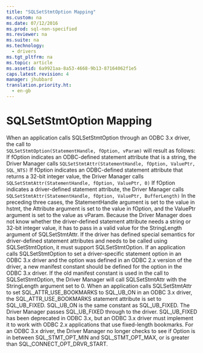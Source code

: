 ```yaml
---
title: "SQLSetStmtOption Mapping"
ms.custom: na
ms.date: 07/12/2016
ms.prod: sql-non-specified
ms.reviewer: na
ms.suite: na
ms.technology: 
  - drivers
ms.tgt_pltfrm: na
ms.topic: article
ms.assetid: 6a9921aa-8a53-4668-9b13-87164062f1e5
caps.latest.revision: 4
manager: jhubbard
translation.priority.ht: 
  - en-gb
---
```

# SQLSetStmtOption Mapping
<?xml version="1.0" encoding="utf-8"?>
<developerReferenceWithoutSyntaxDocument xmlns="http://ddue.schemas.microsoft.com/authoring/2003/5" xmlns:xlink="http://www.w3.org/1999/xlink" xmlns:xsi="http://www.w3.org/2001/XMLSchema-instance" xsi:schemaLocation="http://ddue.schemas.microsoft.com/authoring/2003/5 http://dduestorage.blob.core.windows.net/ddueschema/developer.xsd">
  <introduction>
    <para>When an application calls <legacyBold>SQLSetStmtOption</legacyBold> through an ODBC 3<legacyItalic>.x</legacyItalic> driver, the call to</para>
  </introduction>
  <section>
    <content>
      <code>SQLSetStmtOption(StatementHandle, fOption, vParam)</code>
      <para>will result as follows:

</para>
      <list class="bullet">
        <listItem>
          <para>If <legacyItalic>fOption</legacyItalic> indicates an ODBC-defined statement attribute that is a string, the Driver Manager calls
</para>
          <code>SQLSetStmtAttr(StatementHandle, fOption, ValuePtr, SQL_NTS)</code>
        </listItem>
        <listItem>
          <para>If <legacyItalic>fOption</legacyItalic> indicates an ODBC-defined statement attribute that returns a 32-bit integer value, the Driver Manager calls
</para>
          <code>SQLSetStmtAttr(StatementHandle, fOption, ValuePtr, 0)</code>
        </listItem>
        <listItem>
          <para>If <legacyItalic>fOption</legacyItalic> indicates a driver-defined statement attribute, the Driver Manager calls
</para>
          <code>SQLSetStmtAttr(StatementHandle, fOption, ValuePtr, BufferLength)</code>
        </listItem>
      </list>
      <para>In the preceding three cases, the <legacyBold>StatementHandle</legacyBold> argument is set to the value in <legacyItalic>hstmt</legacyItalic>, the <legacyItalic>Attribute</legacyItalic> argument is set to the value in <legacyItalic>fOption</legacyItalic>, and the <legacyItalic>ValuePtr</legacyItalic> argument is set to the value as <legacyItalic>vParam</legacyItalic>.</para>
      <para>Because the Driver Manager does not know whether the driver-defined statement attribute needs a string or 32-bit integer value, it has to pass in a valid value for the <legacyItalic>StringLength</legacyItalic> argument of <legacyBold>SQLSetStmtAttr</legacyBold>. If the driver has defined special semantics for driver-defined statement attributes and needs to be called using <legacyBold>SQLSetStmtOption</legacyBold>, it must support <legacyBold>SQLSetStmtOption</legacyBold>.</para>
      <para>If an application calls <legacyBold>SQLSetStmtOption</legacyBold> to set a driver-specific statement option in an ODBC 3<legacyItalic>.x</legacyItalic> driver and the option was defined in an ODBC 2.<legacyItalic>x</legacyItalic> version of the driver, a new manifest constant should be defined for the option in the ODBC 3<legacyItalic>.x</legacyItalic> driver. If the old manifest constant is used in the call to <legacyBold>SQLSetStmtOption</legacyBold>, the Driver Manager will call <legacyBold>SQLSetStmtAttr</legacyBold> with the <legacyItalic>StringLength</legacyItalic> argument set to 0.</para>
      <para>When an application calls <legacyBold>SQLSetStmtAttr</legacyBold> to set SQL_ATTR_USE_BOOKMARKS to SQL_UB_ON in an ODBC 3<legacyItalic>.x</legacyItalic> driver, the SQL_ATTR_USE_BOOKMARKS statement attribute is set to SQL_UB_FIXED. SQL_UB_ON is the same constant as SQL_UB_FIXED. The Driver Manager passes SQL_UB_FIXED through to the driver. SQL_UB_FIXED has been deprecated in ODBC 3<legacyItalic>.x</legacyItalic>, but an ODBC 3<legacyItalic>.x</legacyItalic> driver must implement it to work with ODBC 2.<legacyItalic>x</legacyItalic> applications that use fixed-length bookmarks.</para>
      <para>For an ODBC 3<legacyItalic>.x</legacyItalic> driver, the Driver Manager no longer checks to see if <legacyItalic>Option</legacyItalic> is in between SQL_STMT_OPT_MIN and SQL_STMT_OPT_MAX, or is greater than SQL_CONNECT_OPT_DRVR_START.</para>
    </content>
  </section>
  <relatedTopics />
</developerReferenceWithoutSyntaxDocument>